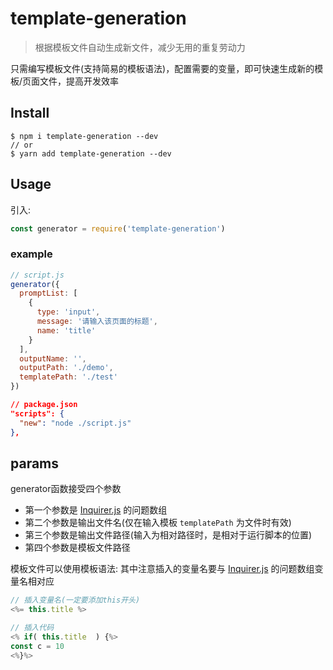 # template-generation

> 根据模板文件自动生成新文件，减少无用的重复劳动力

只需编写模板文件(支持简易的模板语法)，配置需要的变量，即可快速生成新的模板/页面文件，提高开发效率

## Install

```shell
$ npm i template-generation --dev
// or
$ yarn add template-generation --dev
```

## Usage

引入:

```js
const generator = require('template-generation')
```

### example

```js
// script.js
generator({
  promptList: [
    {
      type: 'input',
      message: '请输入该页面的标题',
      name: 'title'
    }
  ],
  outputName: '',
  outputPath: './demo',
  templatePath: './test'
})
```

```json
// package.json
"scripts": {
  "new": "node ./script.js"
},
```

## params

generator函数接受四个参数

* 第一个参数是 [Inquirer.js](https://www.npmjs.com/package/inquirer) 的问题数组
* 第二个参数是输出文件名(仅在输入模板 `templatePath` 为文件时有效)
* 第三个参数是输出文件路径(输入为相对路径时，是相对于运行脚本的位置)
* 第四个参数是模板文件路径

模板文件可以使用模板语法:
其中注意插入的变量名要与 [Inquirer.js](https://www.npmjs.com/package/inquirer) 的问题数组变量名相对应

```js
// 插入变量名(一定要添加this开头)
<%= this.title %>

// 插入代码
<% if( this.title  ) {%>
const c = 10
<%}%>
```
